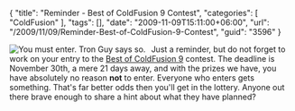 {
	"title": "Reminder - Best of ColdFusion 9 Contest",
	"categories": [
		"ColdFusion"
	],
	"tags": [],
	"date": "2009-11-09T15:11:00+06:00",
	"url": "/2009/11/09/Reminder-Best-of-ColdFusion-9-Contest",
	"guid": "3596"
}

<img src="http://www.raymondcamden.com/images/cfjedi/bestcfcontest1.jpg" title="You must enter. Tron Guy says so." align="left" style="margin-right:10px">
Just a reminder, but do not forget to work on your entry to the <a href="http://www.raymondcamden.com/index.cfm/2009/10/23/Announcement-Best-of-ColdFusion-9-Contest">Best of ColdFusion 9</a> contest. The deadline is November 30th, a mere 21 days away, and with the prizes we have, you have absolutely no reason <b>not</b> to enter. Everyone who enters gets something. That's far better odds then you'll get in the lottery. Anyone out there brave enough to share a hint about what they have planned?

<br clear="left">
